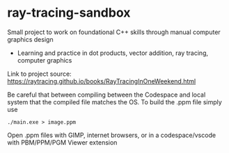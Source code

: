 # ray-tracing-sandbox
Small project to work on foundational C++ skills through manual computer graphics design
- Learning and practice in dot products, vector addition, ray tracing, computer graphics

Link to project source:
https://raytracing.github.io/books/RayTracingInOneWeekend.html

Be careful that between compiling between the Codespace and local system that the compiled file matches the OS.
To build the .ppm file simply use
```
./main.exe > image.ppm
```
Open .ppm files with GIMP, internet browsers, or in a codespace/vscode with PBM/PPM/PGM Viewer extension